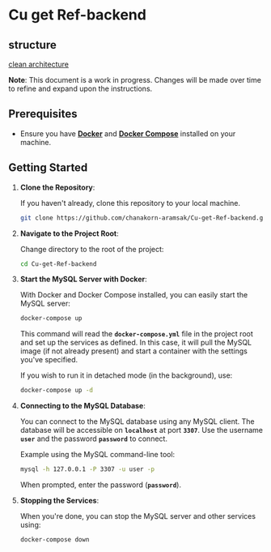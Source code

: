 # Cu get Ref-backend

## structure

[clean architecture](https://dev.to/michinoins/building-a-crud-app-with-mysql-gorm-echo-and-clean-architecture-in-go-h6d)

**Note**: This document is a work in progress. Changes will be made over time to refine and expand upon the instructions.

## **Prerequisites**

- Ensure you have **[Docker](https://www.docker.com/get-started)** and **[Docker Compose](https://docs.docker.com/compose/install/)** installed on your machine.

## **Getting Started**

1. **Clone the Repository**:

   If you haven't already, clone this repository to your local machine.

   ```bash
   git clone https://github.com/chanakorn-aramsak/Cu-get-Ref-backend.git
   ```

2. **Navigate to the Project Root**:

   Change directory to the root of the project:

   ```bash
   cd Cu-get-Ref-backend
   ```

3. **Start the MySQL Server with Docker**:

   With Docker and Docker Compose installed, you can easily start the MySQL server:

   ```bash
   docker-compose up
   ```

   This command will read the **`docker-compose.yml`** file in the project root and set up the services as defined. In this case, it will pull the MySQL image (if not already present) and start a container with the settings you've specified.

   If you wish to run it in detached mode (in the background), use:

   ```bash
   docker-compose up -d
   ```

4. **Connecting to the MySQL Database**:

   You can connect to the MySQL database using any MySQL client. The database will be accessible on **`localhost`** at port **`3307`**. Use the username **`user`** and the password **`password`** to connect.

   Example using the MySQL command-line tool:

   ```bash
   mysql -h 127.0.0.1 -P 3307 -u user -p
   ```

   When prompted, enter the password (**`password`**).

5. **Stopping the Services**:

   When you're done, you can stop the MySQL server and other services using:

   ```bash
   docker-compose down
   ```
